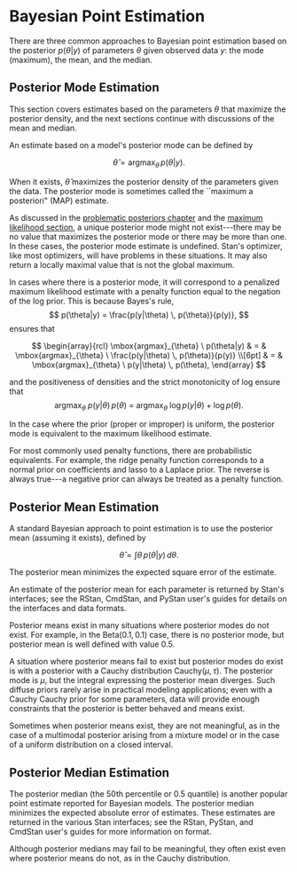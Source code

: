 
# Bayesian Point Estimation

There are three common approaches to Bayesian point estimation based
on the posterior $p(\theta|y)$ of parameters $\theta$ given observed
data $y$: the mode (maximum), the mean, and the median.

## Posterior Mode Estimation

This section covers estimates based on the parameters $\theta$ that
maximize the posterior density, and the next sections continue with
discussions of the mean and median.

An estimate based on a model's posterior mode can be defined by

$$
\hat{\theta} = \mbox{argmax}_{\theta} \, p(\theta|y).
$$

When it exists, $\hat{\theta}$ maximizes the posterior density of the
parameters given the data.  The posterior mode is sometimes called the
``maximum a posteriori" (MAP) estimate.

As discussed in the [problematic posteriors
chapter](#problematic-posteriors.chapter) and the [maximum likelihood
section](#mle.section), a unique posterior mode might not
exist---there may be no value that maximizes the posterior mode or
there may be more than one.  In these cases, the posterior mode
estimate is undefined.  Stan's optimizer, like most optimizers, will
have problems in these situations.  It may also return a locally
maximal value that is not the global maximum.

In cases where there is a posterior mode, it will correspond to a
penalized maximum likelihood estimate with a penalty function equal to
the negation of the log prior.  This is because Bayes's rule,
$$
p(\theta|y) = \frac{p(y|\theta) \, p(\theta)}{p(y)},
$$
ensures that

$$
\begin{array}{rcl}
\mbox{argmax}_{\theta} \ p(\theta|y)
& = &
\mbox{argmax}_{\theta} \ \frac{p(y|\theta) \, p(\theta)}{p(y)}
\\[6pt]
& = &
\mbox{argmax}_{\theta} \ p(y|\theta) \, p(\theta),
\end{array}
$$

and the positiveness of densities and the strict monotonicity of log
ensure that
$$
\mbox{argmax}_{\theta} \ p(y|\theta) \, p(\theta)
\ = \
\mbox{argmax}_{\theta} \ \log p(y|\theta) + \log p(\theta).
$$


In the case where the prior (proper or improper) is uniform, the
posterior mode is equivalent to the maximum likelihood estimate.

For most commonly used penalty functions, there are probabilistic
equivalents.  For example, the ridge penalty function corresponds to a
normal prior on coefficients and lasso to a Laplace prior.  The
reverse is always true---a negative prior can always be treated as a
penalty function.



## Posterior Mean Estimation

A standard Bayesian approach to point estimation is to use the
posterior mean (assuming it exists), defined by

$$
\hat{\theta} = \int \theta \, p(\theta|y) \, d\theta.
$$

The posterior mean minimizes the expected square error of the
estimate.

An estimate of the posterior mean for each parameter is returned by
Stan's interfaces;  see the RStan, CmdStan, and PyStan user's guides
for details on the interfaces and data formats.

Posterior means exist in many situations where posterior
modes do not exist.  For example, in the $\mathsf{Beta}(0.1, 0.1)$
case, there is no posterior mode, but posterior mean is well defined
with value 0.5.

A situation where posterior means fail to exist but posterior modes do
exist is with a posterior with a Cauchy distribution
$\mathsf{Cauchy}(\mu,\tau)$.  The posterior mode is $\mu$, but the
integral expressing the posterior mean diverges.  Such diffuse priors
rarely arise in practical modeling applications; even with a Cauchy
Cauchy prior for some parameters, data will provide enough constraints
that the posterior is better behaved and means exist.

Sometimes when posterior means exist, they are not meaningful, as in
the case of a multimodal posterior arising from a mixture model or in
the case of a uniform distribution on a closed interval.


## Posterior Median Estimation

The posterior median (the 50th percentile or 0.5 quantile) is
another popular point estimate reported for Bayesian models.  The
posterior median minimizes the expected absolute error of estimates.
These estimates are returned in the various Stan interfaces;  see the
RStan, PyStan, and CmdStan user's guides for more information on
format.

Although posterior medians may fail to be meaningful, they often exist
even where posterior means do not, as in the Cauchy distribution.
